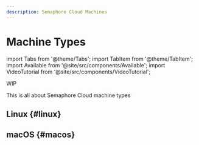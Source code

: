 ```yaml
---
description: Semaphore Cloud Machines
---
```


# Machine Types

import Tabs from '@theme/Tabs';
import TabItem from '@theme/TabItem';
import Available from '@site/src/components/Available';
import VideoTutorial from '@site/src/components/VideoTutorial';

<Available/>

WIP

This is all about Semaphore Cloud machine types

## Linux {#linux}

## macOS {#macos}